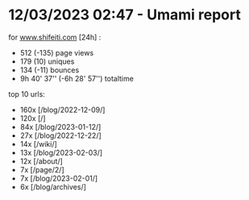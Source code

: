 # 12/03/2023 02:47 - Umami report
for www.shifeiti.com [24h] :

 - 512 (-135) page views
 - 179 (10) uniques
 - 134 (-11) bounces
 - 9h 40' 37'' (-6h 28' 57'') totaltime


top 10 urls:
 - 160x [/blog/2022-12-09/]
 - 120x [/]
 - 84x [/blog/2023-01-12/]
 - 27x [/blog/2022-12-22/]
 - 14x [/wiki/]
 - 13x [/blog/2023-02-03/]
 - 12x [/about/]
 - 7x [/page/2/]
 - 7x [/blog/2023-02-01/]
 - 6x [/blog/archives/]


